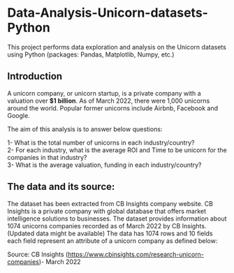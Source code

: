# Data-Analysis-Unicorn-datasets-Python
This project performs data exploration and analysis on the Unicorn datasets using Python (packages: Pandas, Matplotlib, Numpy, etc.) 


## Introduction
A unicorn company, or unicorn startup, is a private company with a valuation over <b>$1 billion</b>. As of March 2022, there were 1,000 unicorns around the world. Popular former unicorns include Airbnb, Facebook and Google.

The aim of this analysis is to answer below questions:

1- What is the total number of unicorns in each industry/country? <br>
2- For each industry, what is the average ROI and Time to be unicorn for the companies in that industry? <br>
3- What is the average valuation, funding in each industry/country? <br>


## The data and its source:
The dataset has been extracted from CB Insights company website. CB Insights is a private company with global database that offers market intelligence solutions to businesses. 
The dataset provides information about 1074 unicorns companies recorded as of March 2022 by CB Insights. (Updated data might be available)
The data has 1074 rows and 10 fields each field represent an attribute of a unicorn company as defined below:

Source: CB Insights (https://www.cbinsights.com/research-unicorn-companies)-  March 2022
